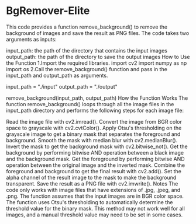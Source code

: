 # BgRemover-Elite
This code provides a function remove_background() to remove the background of images and save the result as PNG files. The code takes two arguments as inputs:

 input_path: the path of the directory that contains the input images
 output_path: the path of the directory to save the output images
How to Use the Function
1.Import the required libraries.
		import cv2
		import numpy as np
		import os
2.Call the remove_background() function and pass in the input_path and output_path as arguments.

input_path = "./input"
output_path = "./output"

remove_background(input_path, output_path)
How the Function Works
The function remove_background() loops through all the image files in the input_path directory and performs the following steps for each image file:

Read the image file with cv2.imread().
Convert the image from BGR color space to grayscale with cv2.cvtColor().
Apply Otsu's thresholding on the grayscale image to get a binary mask that separates the foreground and background.
Smooth the mask with median blur with cv2.medianBlur().
Invert the mask to get the background mask with cv2.bitwise_not().
Get the background by performing bitwise AND operation between a black image and the background mask.
Get the foreground by performing bitwise AND operation between the original image and the inverted mask.
Combine the foreground and background to get the final result with cv2.add().
Set the alpha channel of the result image to the mask to make the background transparent.
Save the result as a PNG file with cv2.imwrite().
Notes
The code only works with image files that have extensions of .jpg, .jpeg, and .png.
The function assumes that the input images are in BGR color space.
The function uses Otsu's thresholding to automatically determine the threshold value for the binary mask. This method may not work well for all images, and a manual threshold value may need to be set in some cases.
